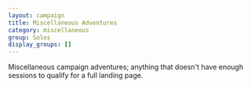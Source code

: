 ```yaml
---
layout: campaign
title: Miscellaneous Adventures
category: miscellaneous
group: Solos
display_groups: []
---
```


Miscellaneous campaign adventures; anything that doesn't have enough sessions to qualify for a full landing page.
